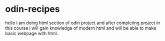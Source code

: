# odin-recipes
hello i am doing html section of odin project and after completing project in this course i will gain knowledge of modern html and will be able to make basic webpage with html. 